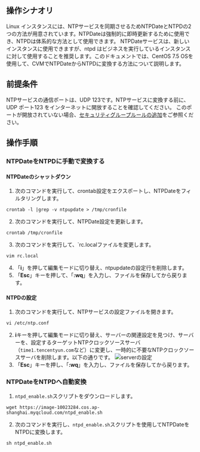 ## 操作シナオリ

Linux インスタンスには、NTPサービスを同期させるためNTPDateとNTPDの2つの方法が用意されています。NTPDateは強制的に即時更新するために使用でき、NTPDは体系的な方法として使用できます。 NTPDateサービスは、新しいインスタンスに使用できますが、ntpd はビジネスを実行しているインスタンスに対して使用することを推奨します。このドキュメントでは、CentOS 7.5 OSを使用して、CVMでNTPDateからNTPDに変換する方法について説明します。  

## 前提条件
NTPサービスの通信ポートは、UDP 123です。NTPサービスに変換する前に、UDP ポート123 をインターネットに開放することを確認してください。
このポートが開放されていない場合、[セキュリティグループルールの追加](https://intl.cloud.tencent.com/document/product/213/34272)をご参照ください。

## 操作手順

### NTPDateをNTPDに手動で変換する
#### NTPDateのシャットダウン
1. 次のコマンドを実行して、crontab設定をエクスポートし、NTPDateをフィルタリングします。
```
crontab -l |grep -v ntpupdate > /tmp/cronfile
```
2. 次のコマンドを実行して、NTPDate設定を更新します。
```
crontab /tmp/cronfile
```
3. 次のコマンドを実行して、`rc.localファイルを変更します。
```
vim rc.local
```
4. 「**i**」を押して編集モードに切り替え、ntpupdateの設定行を削除します。
5. 「**Esc**」キーを押して、「**:wq**」を入力し、ファイルを保存してから戻ります。

#### NTPDの設定
1. 次のコマンドを実行して、NTPサービスの設定ファイルを開きます。
```
vi /etc/ntp.conf
```
2. **i**キーを押して編集モードに切り替え、サーバーの関連設定を見つけ、サーバーを、設定するターゲットNTPクロックソースサーバ（`time1.tencentyun.com`など）に変更し、一時的に不要なNTPクロックソースサーバを削除します。以下の通りです。
![serverの設定](https://main.qcloudimg.com/raw/643dc5bbd2a42307ec10b5d38f756dda.png)
3. 「**Esc**」キーを押し、「**:wq**」を入力し、ファイルを保存してから戻ります。


### NTPDateをNTPDへ自動変換
1. `ntpd_enable.sh`スクリプトをダウンロードします。
```
wget https://image-10023284.cos.ap-shanghai.myqcloud.com/ntpd_enable.sh
```
2. 次のコマンドを実行し、`ntpd_enable.sh`スクリプトを使用してNTPDateをNTPDに変換します。
```
sh ntpd_enable.sh
```




